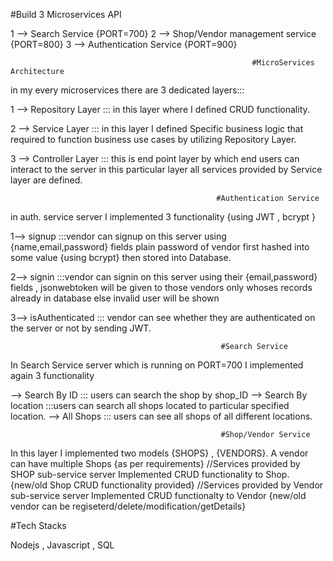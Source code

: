 #Build 3 Microservices API

1 --> Search Service {PORT=700}
2 --> Shop/Vendor management service {PORT=800}
3 --> Authentication Service {PORT=900}

                                                          #MicroServices Architecture

in my every microservices there are 3 dedicated layers:::

1 --> Repository Layer ::: in this layer where I defined CRUD functionality.


2 --> Service Layer ::: in this layer I defined Specific business logic that required to function business use cases by utilizing Repository Layer.                
 

3 --> Controller Layer ::: this is end point layer by which end users can interact to the server in this particular layer all services provided by Service layer are defined.
 

                                                  #Authentication Service


 in auth. service server I implemented 3 functionality {using JWT , bcrypt }
 
1--> signup :::vendor can signup on this server using {name,email,password} fields plain password of vendor first hashed into some value {using bcrypt} then stored into Database.

2--> signin :::vendor can signin on this server using their {email,password} fields , jsonwebtoken will  be given to those vendors only whoses records already in database else invalid user will be shown

3--> isAuthenticated ::: vendor can see whether they are authenticated on the server or not by sending JWT.

                                                   #Search Service

In Search Service server which is running on PORT=700 I implemented again 3 functionality

--> Search By ID ::: users can search the shop by shop_ID
--> Search By location :::users can search all shops located to particular specified location.
--> All Shops  ::: users can see all shops of all different locations.

                                                   #Shop/Vendor Service


In this layer I implemented two models {SHOPS} , {VENDORS}. 
A vendor can have multiple Shops {as per requirements}
//Services provided by SHOP sub-service server
Implemented CRUD functionality to Shop. {new/old Shop CRUD functionality provided}
//Services provided by Vendor sub-service server
Implemented CRUD functionalty to Vendor 
{new/old vendor can be regiseterd/delete/modification/getDetails}


  #Tech Stacks

  Nodejs ,  Javascript  , SQL


